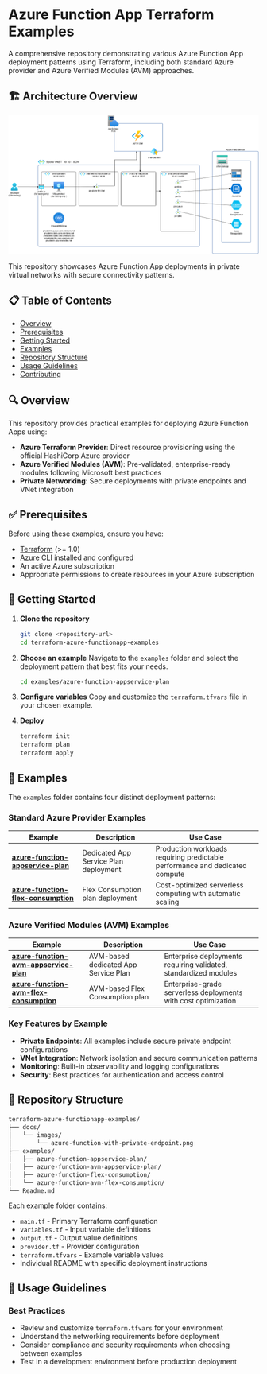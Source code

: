 # Azure Function App Terraform Examples

A comprehensive repository demonstrating various Azure Function App deployment patterns using Terraform, including both standard Azure provider and Azure Verified Modules (AVM) approaches.

## 🏗️ Architecture Overview

![Azure Function with Private Endpoint](docs/images/azure-function-with-private-endpoint.png)

This repository showcases Azure Function App deployments in private virtual networks with secure connectivity patterns.

## 📋 Table of Contents

- [Overview](#overview)
- [Prerequisites](#prerequisites)
- [Getting Started](#getting-started)
- [Examples](#examples)
- [Repository Structure](#repository-structure)
- [Usage Guidelines](#usage-guidelines)
- [Contributing](#contributing)

## 🔍 Overview

This repository provides practical examples for deploying Azure Function Apps using:

- **Azure Terraform Provider**: Direct resource provisioning using the official HashiCorp Azure provider
- **Azure Verified Modules (AVM)**: Pre-validated, enterprise-ready modules following Microsoft best practices
- **Private Networking**: Secure deployments with private endpoints and VNet integration

## ✅ Prerequisites

Before using these examples, ensure you have:

- [Terraform](https://www.terraform.io/downloads.html) (>= 1.0)
- [Azure CLI](https://docs.microsoft.com/en-us/cli/azure/install-azure-cli) installed and configured
- An active Azure subscription
- Appropriate permissions to create resources in your Azure subscription

## 🚀 Getting Started

1. **Clone the repository**
   ```bash
   git clone <repository-url>
   cd terraform-azure-functionapp-examples
   ```

2. **Choose an example**
   Navigate to the `examples` folder and select the deployment pattern that best fits your needs.
   ```bash
   cd examples/azure-function-appservice-plan
   ```

3. **Configure variables**
   Copy and customize the `terraform.tfvars` file in your chosen example.

4. **Deploy**
   ```bash
   terraform init
   terraform plan
   terraform apply
   ```

## 📁 Examples

The `examples` folder contains four distinct deployment patterns:

### Standard Azure Provider Examples

| Example | Description | Use Case |
|---------|-------------|----------|
| **[azure-function-appservice-plan](examples/azure-function-appservice-plan/)** | Dedicated App Service Plan deployment | Production workloads requiring predictable performance and dedicated compute |
| **[azure-function-flex-consumption](examples/azure-function-flex-consumption/)** | Flex Consumption plan deployment | Cost-optimized serverless computing with automatic scaling |

### Azure Verified Modules (AVM) Examples

| Example | Description | Use Case |
|---------|-------------|----------|
| **[azure-function-avm-appservice-plan](examples/azure-function-avm-appservice-plan/)** | AVM-based dedicated App Service Plan | Enterprise deployments requiring validated, standardized modules |
| **[azure-function-avm-flex-consumption](examples/azure-function-avm-flex-consumption/)** | AVM-based Flex Consumption plan | Enterprise-grade serverless deployments with cost optimization |

### Key Features by Example

- **Private Endpoints**: All examples include secure private endpoint configurations
- **VNet Integration**: Network isolation and secure communication patterns
- **Monitoring**: Built-in observability and logging configurations
- **Security**: Best practices for authentication and access control

## 📂 Repository Structure

```
terraform-azure-functionapp-examples/
├── docs/
│   └── images/
│       └── azure-function-with-private-endpoint.png
├── examples/
│   ├── azure-function-appservice-plan/
│   ├── azure-function-avm-appservice-plan/
│   ├── azure-function-flex-consumption/
│   └── azure-function-avm-flex-consumption/
└── Readme.md
```

Each example folder contains:
- `main.tf` - Primary Terraform configuration
- `variables.tf` - Input variable definitions
- `output.tf` - Output value definitions
- `provider.tf` - Provider configuration
- `terraform.tfvars` - Example variable values
- Individual README with specific deployment instructions

## 📖 Usage Guidelines

### Best Practices

- Review and customize `terraform.tfvars` for your environment
- Understand the networking requirements before deployment
- Consider compliance and security requirements when choosing between examples
- Test in a development environment before production deployment
